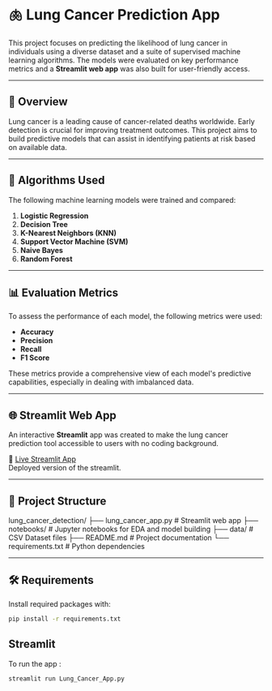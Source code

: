 # 🫁 Lung Cancer Prediction App

This project focuses on predicting the likelihood of lung cancer in individuals using a diverse dataset and a suite of supervised machine learning algorithms. The models were evaluated on key performance metrics and a **Streamlit web app** was also built for user-friendly access.

---

## 🚀 Overview

Lung cancer is a leading cause of cancer-related deaths worldwide. Early detection is crucial for improving treatment outcomes. This project aims to build predictive models that can assist in identifying patients at risk based on available data.

---

## 🧠 Algorithms Used

The following machine learning models were trained and compared:

1. **Logistic Regression**
2. **Decision Tree**
3. **K-Nearest Neighbors (KNN)**
4. **Support Vector Machine (SVM)**
5. **Naive Bayes**
6. **Random Forest**

---

## 📊 Evaluation Metrics

To assess the performance of each model, the following metrics were used:

- **Accuracy**
- **Precision**
- **Recall**
- **F1 Score**

These metrics provide a comprehensive view of each model's predictive capabilities, especially in dealing with imbalanced data.

---

## 🌐 Streamlit Web App

An interactive **Streamlit** app was created to make the lung cancer prediction tool accessible to users with no coding background.

🔗 [Live Streamlit App](https://lungcancerdetection-lakshaymalik.streamlit.app/)  
Deployed version of the streamlit.

---

## 📁 Project Structure

lung_cancer_detection/
├── lung_cancer_app.py # Streamlit web app
├── notebooks/ # Jupyter notebooks for EDA and model building
├── data/ # CSV Dataset files
├── README.md # Project documentation
└── requirements.txt # Python dependencies



---

## 🛠️ Requirements

Install required packages with:

```bash
pip install -r requirements.txt
```

## Streamlit

To run the app :
```bash
streamlit run Lung_Cancer_App.py
```

